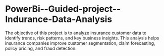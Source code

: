 # PowerBi--Guided-project--Indurance-Data-Analysis
The objective of this project is to analyze insurance customer data to identify trends, risk patterns, and key business insights. This analysis helps insurance companies improve customer segmentation, claim forecasting, policy pricing, and fraud detection.
